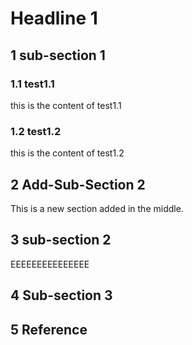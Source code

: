 # Headline 1

## 1 sub-section 1
### 1.1 test1.1
this is the content of test1.1

### 1.2 test1.2
this is the content of test1.2

## 2 Add-Sub-Section 2
This is a new section added in the middle.

## 3 sub-section 2
EEEEEEEEEEEEEEE
## 4 Sub-section 3

## 5 Reference
